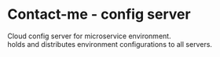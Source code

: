 # Contact-me - config server  
Cloud config server for microservice environment.  
holds and distributes environment configurations to all servers.
